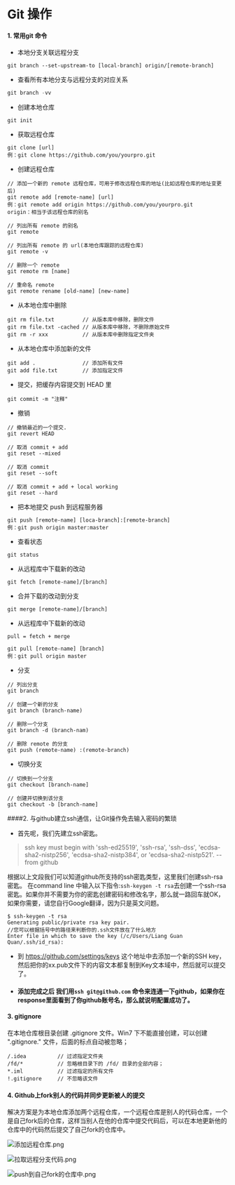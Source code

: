 # Git 操作

#### 1. 常用git 命令

- 本地分支关联远程分支

```
git branch --set-upstream-to [local-branch] origin/[remote-branch]
```

- 查看所有本地分支与远程分支的对应关系

```java
git branch -vv
```

* 创建本地仓库

```
git init
```

* 获取远程仓库

```
git clone [url]
例：git clone https://github.com/you/yourpro.git
```

* 创建远程仓库

```
// 添加一个新的 remote 远程仓库，可用于修改远程仓库的地址(比如远程仓库的地址变更后)
git remote add [remote-name] [url]
例：git remote add origin https://github.com/you/yourpro.git
origin：相当于该远程仓库的别名

// 列出所有 remote 的别名
git remote

// 列出所有 remote 的 url(本地仓库跟踪的远程仓库)
git remote -v

// 删除一个 remote
git remote rm [name]

// 重命名 remote
git remote rename [old-name] [new-name]
```

* 从本地仓库中删除

```
git rm file.txt         // 从版本库中移除，删除文件
git rm file.txt -cached // 从版本库中移除，不删除原始文件
git rm -r xxx           // 从版本库中删除指定文件夹
```

* 从本地仓库中添加新的文件

```
git add .               // 添加所有文件
git add file.txt        // 添加指定文件
```

* 提交，把缓存内容提交到 HEAD 里

```
git commit -m "注释"
```

* 撤销

```
// 撤销最近的一个提交.
git revert HEAD

// 取消 commit + add
git reset --mixed

// 取消 commit
git reset --soft

// 取消 commit + add + local working
git reset --hard
```

* 把本地提交 push 到远程服务器

```
git push [remote-name] [loca-branch]:[remote-branch]
例：git push origin master:master
```

* 查看状态

```
git status
```

* 从远程库中下载新的改动

```
git fetch [remote-name]/[branch]
```

* 合并下载的改动到分支

```
git merge [remote-name]/[branch]
```

* 从远程库中下载新的改动

```
pull = fetch + merge

git pull [remote-name] [branch]
例：git pull origin master
```

* 分支

```
// 列出分支
git branch

// 创建一个新的分支
git branch (branch-name)

// 删除一个分支
git branch -d (branch-nam)

// 删除 remote 的分支
git push (remote-name) :(remote-branch)
```

* 切换分支

```
// 切换到一个分支
git checkout [branch-name]

// 创建并切换到该分支
git checkout -b [branch-name]
```

####2. 与github建立ssh通信，让Git操作免去输入密码的繁琐
*   首先呢，我们先建立ssh密匙。
> ssh key must begin with 'ssh-ed25519', 'ssh-rsa', 'ssh-dss', 'ecdsa-sha2-nistp256', 'ecdsa-sha2-nistp384', or 'ecdsa-sha2-nistp521'.  -- from github

根据以上文段我们可以知道github所支持的ssh密匙类型，这里我们创建ssh-rsa密匙。
在command line 中输入以下指令:``ssh-keygen -t rsa``去创建一个ssh-rsa密匙。如果你并不需要为你的密匙创建密码和修改名字，那么就一路回车就OK，如果你需要，请您自行Google翻译，因为只是英文问题。

```
$ ssh-keygen -t rsa
Generating public/private rsa key pair.
//您可以根据括号中的路径来判断你的.ssh文件放在了什么地方
Enter file in which to save the key (/c/Users/Liang Guan Quan/.ssh/id_rsa):
```

* 到 https://github.com/settings/keys 这个地址中去添加一个新的SSH key，然后把你的xx.pub文件下的内容文本都复制到Key文本域中，然后就可以提交了。
* #### 添加完成之后 我们用``ssh git@github.com`` 命令来连通一下github，如果你在response里面看到了你github账号名，那么就说明配置成功了。


#### 3. gitignore
在本地仓库根目录创建 .gitignore 文件。Win7 下不能直接创建，可以创建 ".gitignore." 文件，后面的标点自动被忽略；

```
/.idea          // 过滤指定文件夹
/fd/*           // 忽略根目录下的 /fd/ 目录的全部内容；
*.iml           // 过滤指定的所有文件
!.gitignore     // 不忽略该文件
```

#### 4. Github上fork别人的代码并同步更新被人的提交

解决方案是为本地仓库添加两个远程仓库，一个远程仓库是别人的代码仓库，一个是自己fork后的仓库，这样当别人在他的仓库中提交代码后，可以在本地更新他的仓库中的代码然后提交了自己fork的仓库中。

![添加远程仓库.png](https://upload-images.jianshu.io/upload_images/5231076-3325d344273aea6a.png?imageMogr2/auto-orient/strip%7CimageView2/2/w/1240)

![拉取远程分支代码.png](https://upload-images.jianshu.io/upload_images/5231076-c6dfc1a47f33585f.png?imageMogr2/auto-orient/strip%7CimageView2/2/w/1240)

![push到自己fork的仓库中.png](https://upload-images.jianshu.io/upload_images/5231076-89bfdbb8c54fbe62.png?imageMogr2/auto-orient/strip%7CimageView2/2/w/1240)




